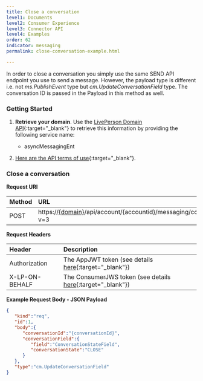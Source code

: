 ```yaml
---
title: Close a conversation
level1: Documents
level2: Consumer Experience
level3: Connector API
level4: Examples
order: 62
indicator: messaging
permalink: close-conversation-example.html

---
```


In order to close a conversation you simply use the same SEND API endpoint you use to send a message. However, the payload type is different i.e. not _ms.PublishEvent_ type but _cm.UpdateConversationField_ type. The conversation ID is passed in the Payload in this method as well.

### Getting Started

1. **Retrieve your domain**. Use the [LivePerson Domain API](agent-domain-domain-api.html){:target="_blank"} to retrieve this information by providing the following service name:

	* asyncMessagingEnt

2. [Here are the API terms of use](https://www.liveperson.com/policies/apitou){:target="_blank"}.

### Close a conversation

**Request URI**

| Method | URL  |
| :--- | :--- |
| POST | https://[{domain}](https://developers.liveperson.com/agent-domain-domain-api.html)/api/account/{accountid}/messaging/consumer/conversation/send?v=3 |

**Request Headers**

| Header | Description |
| :--- | :--- |
| Authorization | The AppJWT token (see details [here](Create_AppJWT.html){:target="_blank"}) |
| X-LP-ON-BEHALF | The ConsumerJWS token (see details [here](Create_ConsumerJWS.html){:target="_blank"}) |

**Example Request Body - JSON Payload**

```json
{  
   "kind":"req",
   "id":1,
   "body":{  
      "conversationId":"{conversationId}",
      "conversationField":{  
         "field":"ConversationStateField",
         "conversationState":"CLOSE"
      }
   },
   "type":"cm.UpdateConversationField"
}
```

